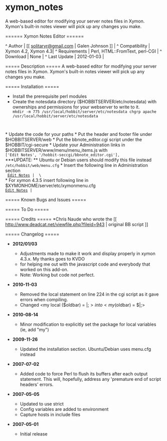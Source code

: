 # xymon_notes
A web-based editor for modifying your server notes files in Xymon.  Xymon's built-in notes viewer will pick up any changes you make.

====== Xymon Notes Editor ======

^ Author | [[ solitaryr@gmail.com | Galen Johnson ]] |
^ Compatibility | Xymon 4.2, Xymon 4.3|
^ Requirements | Perl, HTML::FromText, perl-CGI |
^ Download | None |
^ Last Update | 2012-01-03 |

===== Description =====
A web-based editor for modifying your server notes files in Xymon.  Xymon's built-in notes viewer will pick up any changes you make.

===== Installation =====
  * Install the prerequisite perl modules
  * Create the notesdata directory ($HOBBITSERVER/etc/notesdata) with ownerships and permissions for your webserver to write to it.<code>
mkdir -m 775 /usr/local/hobbit/server/etc/notesdata
chgrp apache /usr/local/hobbit/server/etc/notesdata
</code>
  * Update the code for your paths
  * Put the header and footer file under $HOBBITSERVER/web
  * Put the bbnote_editor.cgi script under the $HOBBIT/cgi-secure
  * Update your Administration links in $HOBBITSERVER/www/menu/menu_items.js with <code>
['Edit Notes', '/hobbit-seccgi/bbnote_editor.cgi'],
</code>
  ***UPDATE: ** Ubuntu or Debian users should modify this file instead <code> /etc/hobbit/web/menu.cfg</code>
  * Insert the following line in Administration section
<code>
 <a class=\"inner\" href=\"$BBSERVERSECURECGIURL/bbnote_editor.cgi\">Edit Notes</a><span class=\"invis\"> | </span> \
</code>
  * For xymon 4.3.5 insert following line in $XYMONHOME/server/etc/xymonmenu.cfg<code>
<a class="inner" href="$XYMONSERVERCGIURL/bbnote_editor.cgi">Edit Notes</a><span class="invis"> | </span>
</code>

===== Known  Bugs and Issues =====

===== To Do =====

===== Credits =====
  *Chris Naude who wrote the [[ http://www.deadcat.net/viewfile.php?fileid=943 | original BB script ]]


===== Changelog =====
  * **2012/01/03**
    * Adjustments made to make it work and display properly in xymon 4.3.x. My thanks goes to KVDO
    * for helping me out with the javascript code and everybody that worked on this add-on.
    * Note: Working but code not perfect.

  * **2010-11-03**
    * Removed the local statement on line 224 in the cgi script as it gave errors when compiling.
    * Changed <my local ($oldbar) = $|;>  into  <my ($oldbar) = $|;>

  * **2010-08-14**
    * Minor modification to explicitly set the package for local variables (ie, add "my")

  * **2009-11-26**
    * Updated the installation section. Ubuntu/Debian uses menu.cfg instead

  * **2007-07-02**
    * Added code to force Perl to flush its buffers after each output statement.  This will, hopefully, address any 'premature end of script headers' errors.

  * **2007-05-05**
    * Updated to use strict
    * Config variables are added to environment
    * Capture hosts in include files

  * **2007-05-01**
    * Initial release
